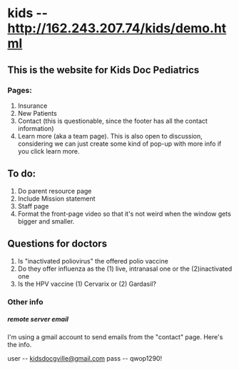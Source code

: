 kids -- http://162.243.207.74/kids/demo.html
====

## This is the website for Kids Doc Pediatrics

### Pages:
1. Insurance
2. New Patients
3. Contact (this is questionable, since the footer has all the contact information)
4. Learn more (aka a team page). This is also open to discussion, considering we can just create some kind of pop-up with more info if you click learn more.

## To do:

1. Do parent resource page
1. Include Mission statement
1. Staff page
1. Format the front-page video so that it's not weird when the window gets bigger and smaller.

## Questions for doctors

1. Is "inactivated poliovirus" the offered polio vaccine
1. Do they offer influenza as the (1) live, intranasal one or the (2)inactivated one
1. Is the HPV vaccine (1) Cervarix or (2) Gardasil?

### Other info

##### remote server email

I'm using a gmail account to send emails from the "contact" page. Here's the info.

user -- kidsdocgville@gmail.com
pass -- qwop1290!
